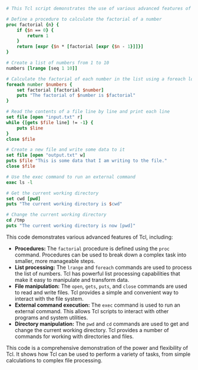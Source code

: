 ```tcl
# This Tcl script demonstrates the use of various advanced features of the language, including procedures, list processing, and file manipulation.

# Define a procedure to calculate the factorial of a number
proc factorial {n} {
    if {$n == 0} {
        return 1
    }
    return [expr {$n * [factorial [expr {$n - 1}]]}]
}

# Create a list of numbers from 1 to 10
numbers [lrange [seq 1 10]]

# Calculate the factorial of each number in the list using a foreach loop
foreach number $numbers {
    set factorial [factorial $number]
    puts "The factorial of $number is $factorial"
}

# Read the contents of a file line by line and print each line
set file [open "input.txt" r]
while {[gets $file line] != -1} {
    puts $line
}
close $file

# Create a new file and write some data to it
set file [open "output.txt" w]
puts $file "This is some data that I am writing to the file."
close $file

# Use the exec command to run an external command
exec ls -l

# Get the current working directory
set cwd [pwd]
puts "The current working directory is $cwd"

# Change the current working directory
cd /tmp
puts "The current working directory is now [pwd]"
```

This code demonstrates various advanced features of Tcl, including:

* **Procedures:** The `factorial` procedure is defined using the `proc` command. Procedures can be used to break down a complex task into smaller, more manageable steps.
* **List processing:** The `lrange` and `foreach` commands are used to process the list of numbers. Tcl has powerful list processing capabilities that make it easy to manipulate and transform data.
* **File manipulation:** The `open`, `gets`, `puts`, and `close` commands are used to read and write files. Tcl provides a simple and convenient way to interact with the file system.
* **External command execution:** The `exec` command is used to run an external command. This allows Tcl scripts to interact with other programs and system utilities.
* **Directory manipulation:** The `pwd` and `cd` commands are used to get and change the current working directory. Tcl provides a number of commands for working with directories and files.

This code is a comprehensive demonstration of the power and flexibility of Tcl. It shows how Tcl can be used to perform a variety of tasks, from simple calculations to complex file processing.
